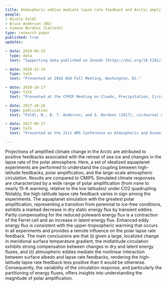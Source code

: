 ```yaml
---
title: Atmospheric eddies mediate lapse rate feedback and Arctic amplification 
people:
- Nicole Feldl
- Bruce Anderson (BU) 
- Simona Bordoni (Caltech)
type: research paper
published: true
updates:

- date: 2019-08-15
  type: data
  text: "Supporting data published on Zenodo [https://doi.org/10.5281/zenodo.4031628](https://doi.org/10.5281/zenodo.4031628)"

- date: 2018-12-14
  type: talk 
  text: "Presented at 2018 AGU Fall Meeting, Washington, DC."

- date: 2018-10-17
  type: talk 
  text: "Presented at the CFMIP Meeting on Clouds, Precipitation, Circulation, and Climate Sensitivity, Boulder, CO."

- date: 2017-10-26
  type: publication
  text: "Feldl, N., B. T. Anderson, and S. Bordoni (2017), <i>Journal of Climate</i>, 30, 9213–9224, [doi:10.1175/JCLI-D-16-0706.1](https://doi.org/10.1175/JCLI-D-16-0706.1)." 

- date: 2017-06-27
  type: talk 
  text: "Presented at the 21st AMS Conference on Atmospheric and Oceanic Fluid Dynamics, Portland, OR."

---
```


Projections of amplified climate change in the Arctic are attributed to positive feedbacks associated with the retreat of sea ice and changes in the lapse rate of the polar atmosphere. Here, a set of idealized aquaplanet experiments are performed to understand the coupling between high-latitude feedbacks, polar amplification, and the large-scale atmospheric circulation. Results are compared to CMIP5. Simulated climate responses are characterized by a wide range of polar amplification (from none to nearly 15-K warming, relative to the low latitudes) under CO2 quadrupling. Notably, the high-latitude lapse rate feedback varies in sign among the experiments. The aquaplanet simulation with the greatest polar amplification, representing a transition from perennial to ice-free conditions, exhibits a marked decrease in dry static energy flux by transient eddies. Partly compensating for the reduced poleward energy flux is a contraction of the Ferrel cell and an increase in latent energy flux. Enhanced eddy energy flux is consistent with the upper-tropospheric warming that occurs in all experiments and provides a remote influence on the polar lapse rate feedback. The main conclusions are that (i) given a large, localized change in meridional surface temperature gradient, the midlatitude circulation exhibits strong compensation between changes in dry and latent energy fluxes, and (ii) atmospheric eddies mediate the nonlinear interaction between surface albedo and lapse rate feedbacks, rendering the high-latitude lapse rate feedback less positive than it would be otherwise. Consequently, the variability of the circulation response, and particularly the partitioning of energy fluxes, offers insights into understanding the magnitude of polar amplification.

